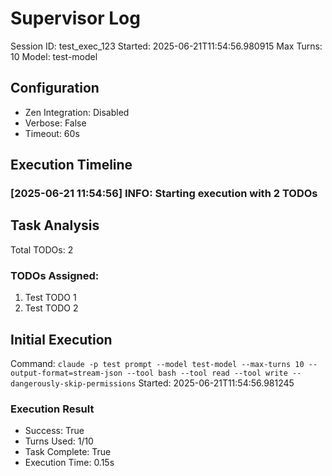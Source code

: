 # Supervisor Log
Session ID: test_exec_123
Started: 2025-06-21T11:54:56.980915
Max Turns: 10
Model: test-model

## Configuration
- Zen Integration: Disabled
- Verbose: False
- Timeout: 60s

## Execution Timeline

### [2025-06-21 11:54:56] INFO: Starting execution with 2 TODOs

## Task Analysis
Total TODOs: 2

### TODOs Assigned:
1. Test TODO 1
2. Test TODO 2

## Initial Execution
Command: `claude -p test prompt --model test-model --max-turns 10 --output-format=stream-json --tool bash --tool read --tool write --dangerously-skip-permissions`
Started: 2025-06-21T11:54:56.981245

### Execution Result
- Success: True
- Turns Used: 1/10
- Task Complete: True
- Execution Time: 0.15s
